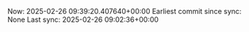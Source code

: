 Now: 2025-02-26 09:39:20.407640+00:00 Earliest commit since sync: None Last sync: 2025-02-26 09:02:36+00:00
